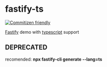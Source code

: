 # fastify-ts

[![Commitizen friendly](https://img.shields.io/badge/commitizen-friendly-brightgreen.svg)](http://commitizen.github.io/cz-cli/)

[Fastify](https://www.fastify.io/) demo with [typescript](https://www.typescriptlang.org/) support



## DEPRECATED
recomended: **npx fastify-cli generate <name> --lang=ts**

